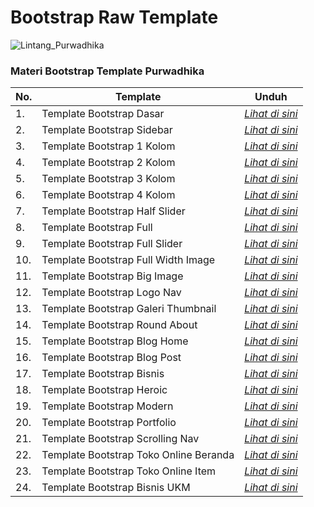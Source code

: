# Bootstrap Raw Template

![Lintang_Purwadhika](https://static.wixstatic.com/media/2e6af2_f69a4271c3534ae1869a7ed63e278b2b~mv2.png/v1/fill/w_246,h_39,al_c,usm_0.66_1.00_0.01/2e6af2_f69a4271c3534ae1869a7ed63e278b2b~mv2.png)

### Materi Bootstrap Template Purwadhika

No.|Template|Unduh
-----|-----|-----
1.|Template Bootstrap Dasar|*[Lihat di sini](https://github.com/LintangWisesa/Bootstrap_Raw_Template/tree/master/0-bootstrap-dasar)*
2.|Template Bootstrap Sidebar|*[Lihat di sini](https://github.com/LintangWisesa/Bootstrap_Raw_Template/tree/master/1-bootstrap-dasar-sidebar)*
3.|Template Bootstrap 1 Kolom|*[Lihat di sini](https://github.com/LintangWisesa/Bootstrap_Raw_Template/tree/master/2-bootstrap-1-kolom)*
4.|Template Bootstrap 2 Kolom|*[Lihat di sini](https://github.com/LintangWisesa/Bootstrap_Raw_Template/tree/master/3-bootstrap-2-kolom)*
5.|Template Bootstrap 3 Kolom|*[Lihat di sini](https://github.com/LintangWisesa/Bootstrap_Raw_Template/tree/master/4-bootstrap-3-kolom)*
6.|Template Bootstrap 4 Kolom|*[Lihat di sini](https://github.com/LintangWisesa/Bootstrap_Raw_Template/tree/master/5-bootstrap-4-kolom)*
7.|Template Bootstrap Half Slider|*[Lihat di sini](https://github.com/LintangWisesa/Bootstrap_Raw_Template/tree/master/6-bootstrap-half-slider)*
8.|Template Bootstrap Full|*[Lihat di sini](https://github.com/LintangWisesa/Bootstrap_Raw_Template/tree/master/7-bootstrap-full)*
9.|Template Bootstrap Full Slider|*[Lihat di sini](https://github.com/LintangWisesa/Bootstrap_Raw_Template/tree/master/8-bootstrap-full-slider)*
10.|Template Bootstrap Full Width Image|*[Lihat di sini](https://github.com/LintangWisesa/Bootstrap_Raw_Template/tree/master/9-bootstrap-full-width-img)*
11.|Template Bootstrap Big Image|*[Lihat di sini](https://github.com/LintangWisesa/Bootstrap_Raw_Template/tree/master/10-bootstrap-big-img)*
12.|Template Bootstrap Logo Nav|*[Lihat di sini](https://github.com/LintangWisesa/Bootstrap_Raw_Template/tree/master/11-bootstrap-logo-nav)*
13.|Template Bootstrap Galeri Thumbnail|*[Lihat di sini](https://github.com/LintangWisesa/Bootstrap_Raw_Template/tree/master/12-bootstrap-galeri-thumbnail)*
14.|Template Bootstrap Round About|*[Lihat di sini](https://github.com/LintangWisesa/Bootstrap_Raw_Template/tree/master/13-bootstrap-round-about)*
15.|Template Bootstrap Blog Home|*[Lihat di sini](https://github.com/LintangWisesa/Bootstrap_Raw_Template/tree/master/14-bootstrap-blog-home)*
16.|Template Bootstrap Blog Post|*[Lihat di sini](https://github.com/LintangWisesa/Bootstrap_Raw_Template/tree/master/15-bootstrap-blog-post)*
17.|Template Bootstrap Bisnis|*[Lihat di sini](https://github.com/LintangWisesa/Bootstrap_Raw_Template/tree/master/16-bootstrap-business-frontpage)*
18.|Template Bootstrap Heroic|*[Lihat di sini](https://github.com/LintangWisesa/Bootstrap_Raw_Template/tree/master/17-bootstrap-heroic-features)*
19.|Template Bootstrap Modern|*[Lihat di sini](https://github.com/LintangWisesa/Bootstrap_Raw_Template/tree/master/18-bootstrap-modern-business)*
20.|Template Bootstrap Portfolio|*[Lihat di sini](https://github.com/LintangWisesa/Bootstrap_Raw_Template/tree/master/19-bootstrap-portfolio-item)*
21.|Template Bootstrap Scrolling Nav|*[Lihat di sini](https://github.com/LintangWisesa/Bootstrap_Raw_Template/tree/master/20-bootstrap-scrolling-nav)*
22.|Template Bootstrap Toko Online Beranda|*[Lihat di sini](https://github.com/LintangWisesa/Bootstrap_Raw_Template/tree/master/21-bootstrap-shop-homepage)*
23.|Template Bootstrap Toko Online Item|*[Lihat di sini](https://github.com/LintangWisesa/Bootstrap_Raw_Template/tree/master/22-bootstrap-shop-item)*
24.|Template Bootstrap Bisnis UKM|*[Lihat di sini](https://github.com/LintangWisesa/Bootstrap_Raw_Template/tree/master/23-bootstrap-small-business)*

